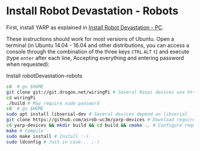 # Install Robot Devastation - Robots

First, install YARP as explained in [Install Robot Devastation - PC](pc-ubuntu.md).

These instructions should work for most versions of Ubuntu. Open a terminal (in Ubuntu 14.04 - 16.04 and other distributions, you can access a console through the combination of the three keys `CTRL` `ALT` `t`) and execute (type `enter` after each line, Accepting everything and entering password when requested):

Install robotDevastation-robots
```bash
cd  # go $HOME
git clone git://git.drogon.net/wiringPi # Several Raspi devices use http://wiringpi.com/download-and-install/
cd wiringPi
./build # May require sudo password
cd  # go $HOME
sudo apt install libserial-dev # Several devices depend on libserial
git clone https://github.com/asrob-uc3m/yarp-devices # Download required devices
cd yarp-devices && mkdir build && cd build && cmake .. # Configure required devices
make # Compile
sudo make install # Install :-)
sudo ldconfig # Just in case... ;-)
```
